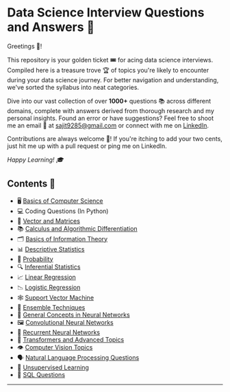 # Data Science Interview Questions and Answers 🚀

Greetings 👋!

This repository is your golden ticket 🎟️ for acing data science interviews. Compiled here is a treasure trove 🏆 of topics you're likely to encounter during your data science journey. For better navigation and understanding, we've sorted the syllabus into neat categories.

Dive into our vast collection of over **1000+** questions 📚 across different domains, complete with answers derived from thorough research and my personal insights. Found an error or have suggestions? Feel free to shoot me an email 📧 at sajit9285@gmail.com or connect with me on [LinkedIn](https://www.linkedin.com/in/sajit9285/).

Contributions are always welcome 🤝! If you're itching to add your two cents, just hit me up with a pull request or ping me on LinkedIn.

*Happy Learning! 🎓*

Contents 📖
---

- 🖥️ [Basics of Computer Science](https://github.com/ajitsingh98/Data-Science-Interview-Questions/blob/main/computer_science_questions.md)
- 💻 Coding Questions (In Python)
- 🧮 [Vector and Matrices](https://github.com/ajitsingh98/Data-Science-Interview-Questions/blob/main/vectors_and_matrices.md)
- 📚 [Calculus and Algorithmic Differentiation](https://github.com/ajitsingh98/Data-Science-Interview-Questions/blob/main/calculus_and_algorithmic_differentiation.md)
- 🗂️ [Basics of Information Theory](https://github.com/ajitsingh98/Data-Science-Interview-Questions/blob/main/information_theory.md)
- 📊 [Descriptive Statistics](https://github.com/ajitsingh98/Data-Science-Interview-Questions/blob/main/descriptive_statistics.md)
- 🎲 [Probability](https://github.com/ajitsingh98/Data-Science-Interview-Questions/blob/main/probability.md)
- 🔍 [Inferential Statistics](https://github.com/ajitsingh98/Data-Science-Interview-Questions/blob/main/inferential_statistics.md)
- 📈 [Linear Regression](https://github.com/ajitsingh98/Data-Science-Interview-Questions/blob/main/linear_methods_for_regression.md)
- 📉 [Logistic Regression](https://github.com/ajitsingh98/Data-Science-Interview-Questions/blob/main/linear_methods_for_classification.md)
- 🕸️ [Support Vector Machine](https://github.com/ajitsingh98/Data-Science-Interview-Questions/blob/main/support_vector_machines.md)
- 🌟 [Ensemble Techniques](https://github.com/ajitsingh98/Data-Science-Interview-Questions/blob/main/tree_based_methods.md)
- 🧠 [General Concepts in Neural Networks](https://github.com/ajitsingh98/Data-Science-Interview-Questions/blob/main/general_concepts_in_neural_networks.md)
- 🖼️ [Convolutional Neural Networks](https://github.com/ajitsingh98/Data-Science-Interview-Questions/blob/main/convolution_neural_networks_questions.md)
- 🔄 [Recurrent Neural Networks](https://github.com/ajitsingh98/Data-Science-Interview-Questions/blob/main/recurrent_neural_networks.md)
- 🔀 [Transformers and Advanced Topics](https://github.com/ajitsingh98/Data-Science-Interview-Questions/blob/main/transformers_and_advanced_topics.md)
- 👁️ [Computer Vision Topics](https://github.com/ajitsingh98/Data-Science-Interview-Questions/blob/main/computer_vision_topics.md)
- 🗣️ [Natural Language Processing Questions](https://github.com/ajitsingh98/Data-Science-Interview-Questions/blob/main/natural_language_processing_questions.md)
- 🤖 [Unsupervised Learning](https://github.com/ajitsingh98/Data-Science-Interview-Questions/blob/main/unsupervised_learning.md)
- 📜 [SQL Questions](https://github.com/ajitsingh98/Data-Science-Interview-Questions/blob/main/sql.md)

---
